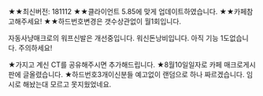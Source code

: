 ★★최신버전: 181112
★★클라이언트 5.85에 맞게 업데이트하였습니다.
★★카페참고해주세요!
★★하드번호변경은 갯수상관없이 월1회입니다.

자동사냥매크로의 워프신발은 개선중입니다.
워신돈낭비입니다. 아직 기능 1도없습니다. 주의하세요!

★가지고 계신 CT를 공유해주시면 추가해드립니다.
★8월10일일자로 카페 매크로게시판에 글올렸습니다.
★하드번호3개이신분들 예고없이 랜덤으로 하나 짜르겠습니다. 임시로 해놨는대 모르고 못지웠었네요.
